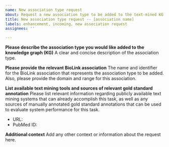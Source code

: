 ```yaml
---
name: New association type request
about: Request a new association type to be added to the text-mined KG
title: New association type request -- [association name]
labels: enhancement, incoming, new association request
assignees: ''

---
```


**Please describe the association type you would like added to the knowledge graph (KG)**
A clear and concise description of the association type.

**Please provide the relevant BioLink association**
The name and identifier for the BioLink association that represents the association type to be added.
Also, please provide the domain and range for this association.

**List available text mining tools and sources of relevant gold standard annotation**
Please list relevant information regarding publicly available text mining systems that can already accomplish this task, as well as any sources of manually annotated gold standard annotations that can be used to evaluate system performance for this task.
* URL:
* PubMed ID:

**Additional context**
Add any other context or information about the request here.
